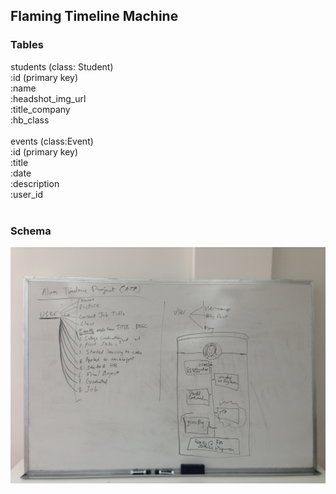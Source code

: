 <h2>Flaming Timeline Machine</h2>

<h3>Tables</h3>
students (class: Student)<br />
:id (primary key)<br />
:name<br />
:headshot_img_url<br />
:title_company<br />
:hb_class<br />
<br />
events (class:Event)<br />
:id (primary key)<br />
:title<br />
:date<br />
:description<br />
:user_id<br />
<br />
<h3>Schema</h3>
<img src="schema_whiteboard.jpg">

